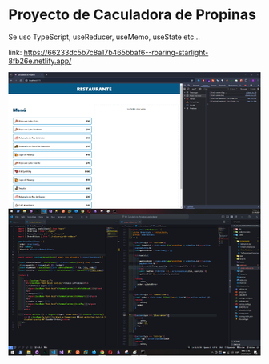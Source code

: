 # Proyecto de Caculadora de Propinas

Se uso TypeScript, useReducer, useMemo, useState etc...

link: https://66233dc5b7c8a17b465bbaf6--roaring-starlight-8fb26e.netlify.app/

<img src="../imgs/07.PNG">

